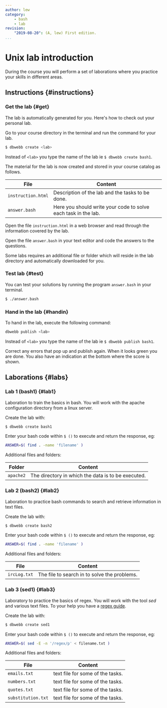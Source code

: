 ```yaml
---
author: lew
category:
    - bash
    - lab
revision:
    "2019-08-20": (A, lew) First edition.
...
```

Unix lab introduction
==================================

During the course you will perform a set of laborations where you practice your skills in different areas.

<!-- more -->



Instructions {#instructions}
-----------------------

### Get the lab {#get}

The lab is automatically generated for you. Here's how to check out your personal lab.

Go to your course directory in the terminal and run the command for your lab.

```bash
$ dbwebb create <lab>
```

Instead of `<lab>` you type the name of the lab ie `$ dbwebb create bash1`.

The material for the lab is now created and stored in your course catalog as follows.

| File               | Content                                                        |
|--------------------|----------------------------------------------------------------|
| `instruction.html` | Description of the lab and the tasks to be done.               |
| `answer.bash`      | Here you should write your code to solve each task in the lab. |

Open the file `instruction.html` in a web browser and read through the information covered by the lab.

Open the file `answer.bash` in your text editor and code the answers to the questions.

Some labs requires an additional file or folder which will reside in the lab directory and automatically downloaded for you.



### Test lab {#test}

You can test your solutions by running the program `answer.bash` in your terminal.

```bash
$ ./answer.bash
```



### Hand in the lab {#handin}

To hand in the lab, execute the following command:

```bash
dbwebb publish <lab>
```

Instead of `<lab>` you type the name of the lab ie `$ dbwebb publish bash1`.

Correct any errors that pop up and publish again. When it looks green you are done. You also have an indication at the bottom where the score is shown.



Laborations {#labs}
-----------------------

### Lab 1 (bash1) {#lab1}

Laboration to train the basics in bash. You will work with the apache configuration directory from a linux server.

Create the lab with:

```bash
$ dbwebb create bash1
```

Enter your bash code within `$ ()` to execute and return the response, eg:

```bash
ANSWER=$( find . -name 'filename' )
```

Additional files and folders:

| Folder             | Content                                             |
|--------------------|-----------------------------------------------------|
| `apache2`          | The directory in which the data is to be executed.  |



### Lab 2 (bash2) {#lab2}

Laboration to practice bash commands to search and retrieve information in text files.

Create the lab with:

```bash
$ dbwebb create bash2
```

Enter your bash code within `$ ()` to execute and return the response, eg:

```bash
ANSWER=$( find . -name 'filename' )
```

Additional files and folders:

| File             | Content                                            |
|--------------------|--------------------------------------------------|
| `ircLog.txt`          | The file to search in to solve the problems.  |



### Lab 3 (sed1) {#lab3}

Laboratory to practice the basics of regex. You will work with the tool *sed* and various text files. To your help you have a [regex guide](guide/get-started-with-regex/intro).

Create the lab with:

```bash
$ dbwebb create sed1
```

Enter your bash code within `$ ()` to execute and return the response, eg:

```bash
ANSWER=$( sed -E -n '/regex/p' < filename.txt )
```

Additional files and folders:

| File               | Content                            |
|--------------------|------------------------------------|
| `emails.txt`       | text file for some of the tasks.   |
| `numbers.txt`      | text file for some of the tasks.   |
| `quotes.txt`       | text file for some of the tasks.   |
| `substitution.txt` | text file for some of the tasks.   |
